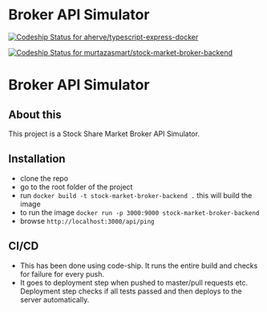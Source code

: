 
# Broker API Simulator

[ ![Codeship Status for aherve/typescript-express-docker](https://app.codeship.com/projects/786513d0-dc12-0135-eb8f-32499970d10e/status?branch=master) ](https://app.codeship.com/projects/265420)


[ ![Codeship Status for murtazasmart/stock-market-broker-backend](https://app.codeship.com/projects/8093dd90-566d-0136-1bf7-2222d9c84640/status?branch=master)](https://app.codeship.com/projects/294769)
# Broker API Simulator


## About this
This project is a Stock Share Market Broker API Simulator. 

## Installation

 - clone the repo
 - go to the root folder of the project
 - run `docker build -t stock-market-broker-backend .` this will build the image
 - to run the image `docker run -p 3000:9000 stock-market-broker-backend`
 - browse `http://localhost:3000/api/ping`

## CI/CD

 - This has been done using code-ship. It runs the entire build and checks for failure for every push.
 - It goes to deployment step when pushed to master/pull requests etc. Deployment step checks if all tests passed and then deploys to the server automatically.